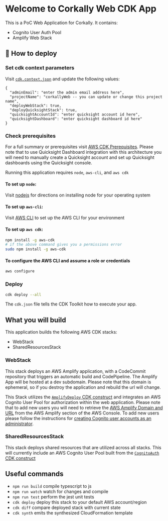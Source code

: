 # Welcome to Corkally Web CDK App

This is a PoC Web Application for Corkally. It contains:

- Cognito User Auth Pool
- Amplify Web Stack

## 🚀 How to deploy

### Set cdk context parameters

Visit [`cdk.context.json`](cdk.context.json) and update the following values:

```jsonc
{
  "adminEmail": "enter the admin email address here",
  "projectName": "corkallyWeb -- you can update or change this project name",
  "deployWebStack": true,
  "deployQuicksightStack": true,
  "quicksightAccountId": "enter quicksight account id here",
  "quicksightDashboard": "enter quicksight dashboard id here"
}
```

### Check prerequisites

For a full summary or prerequisites visit [AWS CDK Prerequisites](https://docs.aws.amazon.com/cdk/v2/guide/work-with.html#work-with-prerequisites). Please note that to use Quicksight Dashboard integration with this architecture you will need to manually create a Quicksight account and set up Quicksight dashboards using the Quicksight console.

Running this application requires `node`, `aws-cli`, and `aws cdk`

#### To set up `node`:

Visit [nodejs](https://nodejs.org/en/) for directions on installing node for your operating system

#### To set up `aws-cli`:

Visit [AWS CLI](https://aws.amazon.com/cli/) to set up the AWS CLI for your environment

#### To set up `aws cdk`:

```sh
npm install -g aws-cdk
# if the above command gives you a permissions error
sudo npm install -g aws-cdk
```

#### To configure the AWS CLI and assume a role or credentials

```sh
aws configure
```

### Deploy

```sh
cdk deploy --all
```

The `cdk.json` file tells the CDK Toolkit how to execute your app.

## What you will build

This application builds the following AWS CDK stacks:

- WebStack
- SharedResourcesStack

### WebStack

This stack deploys an AWS Amplify application, with a CodeCommit repository that triggers an automatic build and CodePipeline. The Amplify App will be hosted at a dev subdomain. Please note that this domain is ephemeral, so if you destroy the application and rebuild the url will change.

This Stack utilizes the [`AmplifyDeploy` CDK construct](lib/constructs/construct-amplify-deploy/construct-amplify-deploy.ts) and integrates an AWS Cognito User Pool for authorization within the web application. Please note that to add new users you will need to retrieve the [AWS Amplify Domain and URL](https://us-east-2.console.aws.amazon.com/amplify/home?region=us-east-2#/) from the AWS Amplify section of the AWS Console. To add new users please follow the instructions for [creating Cognito user accounts as an administrator](https://docs.aws.amazon.com/cognito/latest/developerguide/how-to-create-user-accounts.html).

### SharedResourcesStack

This stack deploys shared resources that are utilized across all stacks. This will currently include an AWS Cognito User Pool built from the [`CognitoAuth` CDK construct](lib/constructs/construct-cognito-auth/construct-cognito-auth.ts)

## Useful commands

- `npm run build` compile typescript to js
- `npm run watch` watch for changes and compile
- `npm run test` perform the jest unit tests
- `cdk deploy` deploy this stack to your default AWS account/region
- `cdk diff` compare deployed stack with current state
- `cdk synth` emits the synthesized CloudFormation template
